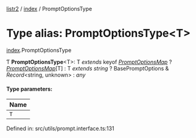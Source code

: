 [listr2](../README.md) / [index](../modules/index.md) / PromptOptionsType

# Type alias: PromptOptionsType<T\>

[index](../modules/index.md).PromptOptionsType

Ƭ **PromptOptionsType**<T\>: T *extends* keyof [*PromptOptionsMap*](../classes/index.promptoptionsmap.md) ? [*PromptOptionsMap*](../classes/index.promptoptionsmap.md)[T] : T *extends* *string* ? BasePromptOptions & *Record*<string, unknown\> : *any*

#### Type parameters:

| Name |
| :------ |
| `T` |

Defined in: src/utils/prompt.interface.ts:131
